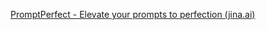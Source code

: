 [PromptPerfect - Elevate your prompts to perfection (jina.ai)](https://promptperfect.jina.ai/prompts)
